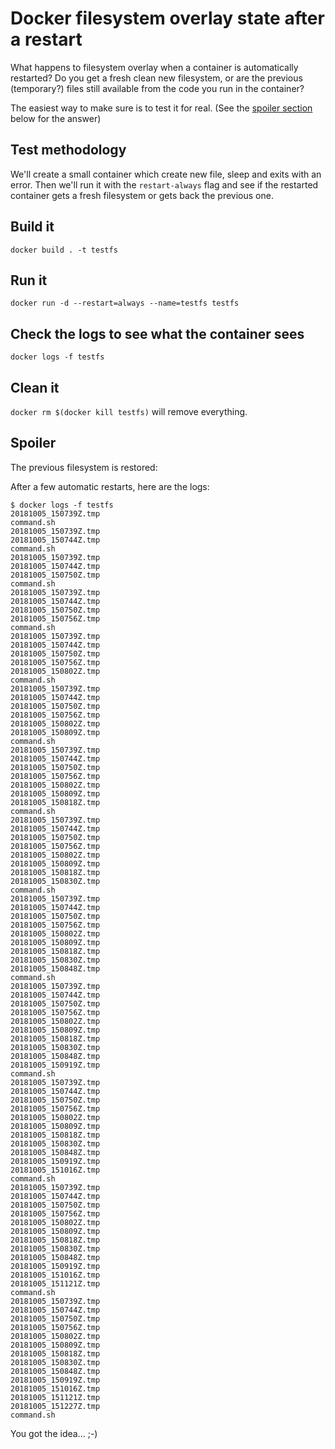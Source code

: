# Docker filesystem overlay state after a restart

What happens to filesystem overlay when a container is automatically restarted?
Do you get a fresh clean new filesystem, or are the previous (temporary?) files still available from the code you run in the container?

The easiest way to make sure is to test it for real. (See the [spoiler section](#Spoiler) below for the answer)

## Test methodology

We'll create a small container which create new file, sleep and exits with an error.
Then we'll run it with the `restart-always` flag and see if the restarted container gets a fresh filesystem or gets back the previous one.

## Build it

    docker build . -t testfs

## Run it

    docker run -d --restart=always --name=testfs testfs

## Check the logs to see what the container sees

    docker logs -f testfs

## Clean it

`docker rm $(docker kill testfs)` will remove everything.

## Spoiler

The previous filesystem is restored:

After a few automatic restarts, here are the logs:

```
$ docker logs -f testfs
20181005_150739Z.tmp
command.sh
20181005_150739Z.tmp
20181005_150744Z.tmp
command.sh
20181005_150739Z.tmp
20181005_150744Z.tmp
20181005_150750Z.tmp
command.sh
20181005_150739Z.tmp
20181005_150744Z.tmp
20181005_150750Z.tmp
20181005_150756Z.tmp
command.sh
20181005_150739Z.tmp
20181005_150744Z.tmp
20181005_150750Z.tmp
20181005_150756Z.tmp
20181005_150802Z.tmp
command.sh
20181005_150739Z.tmp
20181005_150744Z.tmp
20181005_150750Z.tmp
20181005_150756Z.tmp
20181005_150802Z.tmp
20181005_150809Z.tmp
command.sh
20181005_150739Z.tmp
20181005_150744Z.tmp
20181005_150750Z.tmp
20181005_150756Z.tmp
20181005_150802Z.tmp
20181005_150809Z.tmp
20181005_150818Z.tmp
command.sh
20181005_150739Z.tmp
20181005_150744Z.tmp
20181005_150750Z.tmp
20181005_150756Z.tmp
20181005_150802Z.tmp
20181005_150809Z.tmp
20181005_150818Z.tmp
20181005_150830Z.tmp
command.sh
20181005_150739Z.tmp
20181005_150744Z.tmp
20181005_150750Z.tmp
20181005_150756Z.tmp
20181005_150802Z.tmp
20181005_150809Z.tmp
20181005_150818Z.tmp
20181005_150830Z.tmp
20181005_150848Z.tmp
command.sh
20181005_150739Z.tmp
20181005_150744Z.tmp
20181005_150750Z.tmp
20181005_150756Z.tmp
20181005_150802Z.tmp
20181005_150809Z.tmp
20181005_150818Z.tmp
20181005_150830Z.tmp
20181005_150848Z.tmp
20181005_150919Z.tmp
command.sh
20181005_150739Z.tmp
20181005_150744Z.tmp
20181005_150750Z.tmp
20181005_150756Z.tmp
20181005_150802Z.tmp
20181005_150809Z.tmp
20181005_150818Z.tmp
20181005_150830Z.tmp
20181005_150848Z.tmp
20181005_150919Z.tmp
20181005_151016Z.tmp
command.sh
20181005_150739Z.tmp
20181005_150744Z.tmp
20181005_150750Z.tmp
20181005_150756Z.tmp
20181005_150802Z.tmp
20181005_150809Z.tmp
20181005_150818Z.tmp
20181005_150830Z.tmp
20181005_150848Z.tmp
20181005_150919Z.tmp
20181005_151016Z.tmp
20181005_151121Z.tmp
command.sh
20181005_150739Z.tmp
20181005_150744Z.tmp
20181005_150750Z.tmp
20181005_150756Z.tmp
20181005_150802Z.tmp
20181005_150809Z.tmp
20181005_150818Z.tmp
20181005_150830Z.tmp
20181005_150848Z.tmp
20181005_150919Z.tmp
20181005_151016Z.tmp
20181005_151121Z.tmp
20181005_151227Z.tmp
command.sh
```

You got the idea... ;-)
